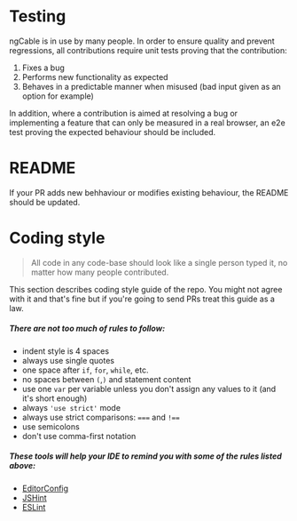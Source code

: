 # Testing

ngCable is in use by many people. In order to ensure quality and prevent regressions, all contributions require unit tests proving that the contribution:

1. Fixes a bug
2. Performs new functionality as expected
3. Behaves in a predictable manner when misused (bad input given as an option for example)

In addition, where a contribution is aimed at resolving a bug or implementing a feature that can only be measured in a real browser, an e2e test proving the expected behaviour should be included.

# README

If your PR adds new behhaviour or modifies existing behaviour, the README should be updated.

# Coding style

> All code in any code-base should look like a single person typed it, no matter how many people contributed.

This section describes coding style guide of the repo. You might not agree with it and that's fine but if you're going to send PRs treat this guide as a law.

##### There are not too much of rules to follow:

- indent style is 4 spaces
- always use single quotes 
- one space after `if`, `for`, `while`, etc.
- no spaces between `(`,`)` and statement content
- use one `var` per variable unless you don't assign any values to it (and it's short enough)
- always `'use strict'` mode
- always use strict comparisons: `===` and `!==`
- use semicolons
- don't use comma-first notation

##### These tools will help your IDE to remind you with some of the rules listed above:

- [EditorConfig](http://editorconfig.org)
- [JSHint](http://jshint.com)
- [ESLint](http://eslint.org)
